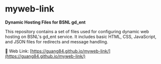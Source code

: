 # myweb-link

**Dynamic Hosting Files for BSNL gd_ent**

This repository contains a set of files used for configuring dynamic web hosting on BSNL's gd_ent service. It includes basic HTML, CSS, JavaScript, and JSON files for redirects and message handling.

📍 Web Link: [https://guang84.github.io/myweb-link/](https://guang84.github.io/myweb-link/)
